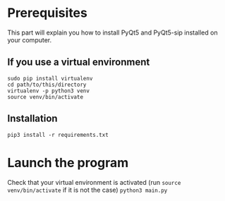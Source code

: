 # Prerequisites
This part will explain you how to install PyQt5 and PyQt5-sip installed on your computer.
## If you use a virtual environment
```
sudo pip install virtualenv
cd path/to/this/directory
virtualenv -p python3 venv
source venv/bin/activate
```
## Installation
```
pip3 install -r requirements.txt
```
# Launch the program
Check that your virtual environment is activated (run `source venv/bin/activate` if it is not the case)
`python3 main.py`
